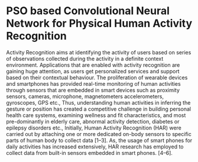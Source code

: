 # PSO based Convolutional Neural Network for Physical Human Activity Recognition
Activity Recognition aims at identifying the activity of users based on series of observations collected during the activity in a definite context environment.  Applications that are enabled with activity recognition are gaining huge attention, as users get personalized services and support based on their contextual behaviour. The proliferation of wearable devices and smartphones has provided real-time monitoring of human activities through sensors that are embedded in smart devices such as proximity sensors, cameras, microphone, magnetometers accelerometers, gyroscopes, GPS etc., Thus, understanding human activities in inferring the gesture or position has created a competitive challenge in building personal health care systems, examining wellness and fit characteristics, and most pre-dominantly in elderly care, abnormal activity detection, diabetes or epilepsy disorders etc.,
Initially, Human Activity Recognition (HAR) were carried out by attaching one or more dedicated on-body sensors to specific parts of human body to collect data [1–3].  As, the usage of smart phones for daily activities has increased extensively, HAR research has employed to collect data from built-in sensors embedded in smart phones. [4–6]. 

